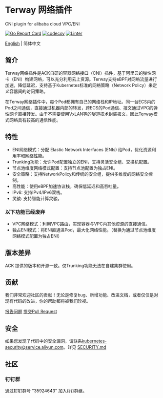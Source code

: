 # Terway 网络插件  

CNI plugin for alibaba cloud VPC/ENI

[![Go Report Card](https://goreportcard.com/badge/github.com/AliyunContainerService/terway)](https://goreportcard.com/report/github.com/AliyunContainerService/terway)
[![codecov](https://codecov.io/gh/AliyunContainerService/terway/branch/main/graph/badge.svg)](https://codecov.io/gh/AliyunContainerService/terway)
[![Linter](https://github.com/AliyunContainerService/terway/workflows/check/badge.svg)](https://github.com/marketplace/actions/super-linter)

[English](./README.md) | 简体中文

## 简介

Terway网络插件是ACK自研的容器网络接口（CNI）插件，基于阿里云的弹性网卡（ENI）构建网络，可以充分利用云上资源。Terway支持eBPF对网络流量进行加速，降低延迟，支持基于Kubernetes标准的网络策略（Network Policy）来定义容器间的访问策略。

在Terway网络插件中，每个Pod都拥有自己的网络栈和IP地址。同一台ECS内的Pod之间通信，直接通过机器内部的转发，跨ECS的Pod通信、报文通过VPC的弹性网卡直接转发。由于不需要使用VxLAN等的隧道技术封装报文，因此Terway模式网络具有较高的通信性能。

## 特性

- ENI网络模式：分配 Elastic Network Interfaces (ENIs) 给Pod，优化资源利用率和网络性能。
- Trunking功能：允许Pod配置独立的ENI，支持灵活安全组、交换机配置。
- 节点池维度网络模式配置：支持节点池配置为独占ENI。
- 安全策略：支持NetworkPolicy和传统的安全组，提供多维度的网络安全控制。
- 高性能：使用eBPF加速协议栈，确保低延迟和高吞吐量。
- IPv6: 支持IPv4/IPv6双栈。
- 灵骏: 支持智能计算灵骏。

### 以下功能已经废弃

- VPC网络模式：利用VPC路由，实现容器与VPC内其他资源的直接通信。
- 独占ENI模式：将ENI直通进Pod，最大化网络性能。（替换为通过节点池维度网络模式配置为独占ENI）

## 版本差异

ACK 提供的版本和开源一致。仅Trunking功能无法在自建集群使用。

## 贡献

我们非常欢迎社区的贡献！无论是修复bug、新增功能、改进文档，或者仅仅是对现有代码的改进，你的帮助都将被我们珍视。

[报告问题](https://github.com/AliyunContainerService/terway/issues/new)
[提交Pull Request](https://github.com/AliyunContainerService/terway/compare)

## 安全

如果您发现了代码中的安全漏洞，请联系[kubernetes-security@service.aliyun.com](mailto:kubernetes-security@service.aliyun.com)。详见 [SECURITY.md](SECURITY.md)

## 社区

### 钉钉群

通过钉钉群号 "35924643" 加入`钉钉`群组。
